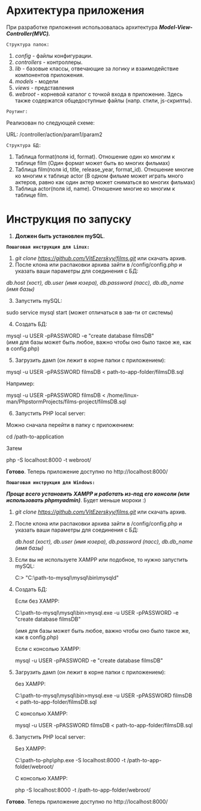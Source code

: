 Архитектура приложения
========================

При разработке приложения использовалась архитектура **_Model-View-Controller(MVC)._**

`Структура папок:`
1. _config_ - файлы конфигурации.
2. _controllers_ - контроллеры.
3. _lib_ - базовые классы, отвечающие за логику и взаимодействие компонентов приложения.
4. _models_ - модели
5. _views_ - представления
6. _webroot_ - корневой каталог с точкой входа в приложение. Здесь также содержатся общедоступные файлы (напр. стили, js-скрипты).

`Роутинг:`

Реализован по следующей схеме:

URL:
/controller/action/param1/param2

`Структура БД:`

1. Таблица format(поля id, format). Отношение один ко многим к таблице film (Один формат может быть во многих фильмах)
2. Таблица film(поля id, title, release_year, format_id). Отношение многие ко многим к таблице actor (В одном фильме может играть много актеров, равно как один актер может сниматься во многих фильмах)
3. Таблица actor(поля id, name). Отношение многие ко многим к таблице film.

 
Инструкция по запуску
========================

1. **Должен быть установлен mySQL**.


**`Пошаговая инструкция для Linux:`**


1. _git clone https://github.com/VitEzerskyy/films.git_
или
скачать архив.
2. После клона или распаковки архива зайти в /config/config.php и указать ваши параметры для соединения с БД:
 
 _db.host (хост), db.user (имя юзера), db.password (пасс), db.db_name (имя базы)_

3. Запустить mySQL:

sudo service mysql start (может отличаться в зав-ти от системы)

4. Создать БД:

mysql -u USER -pPASSWORD -e "create database filmsDB"  
(имя для базы может быть любое, важно чтобы оно было такое же, как в config.php)

5. Загрузить дамп (он лежит в корне папки с приложением):

mysql -u USER -pPASSWORD filmsDB < path-to-app-folder/filmsDB.sql

Например:

mysql -u USER -pPASSWORD filmsDB < /home/linux-man/PhpstormProjects/films-project/filmsDB.sql

6. Запустить PHP local server:

Можно сначала перейти в папку с приложением:

cd /path-to-application

Затем

php -S localhost:8000 -t webroot/

**Готово**. Теперь приложение доступно по http://localhost:8000/

**`Пошаговая инструкция для Windows:`**

**_Проще всего установить XAMPP и работать из-под его консоли (или использовать phpmyadmin)_**. Будет меньше мороки :)

1. _git clone https://github.com/VitEzerskyy/films.git_
или
скачать архив.
2. После клона или распаковки архива зайти в /config/config.php и указать ваши параметры для соединения с БД:
 
     _db.host (хост), db.user (имя юзера), db.password (пасс), db.db_name (имя базы)_
     
3. Если вы не используете XAMPP или подобное, то нужно запустить mySQL:

    C:\> "C:\path-to-mysql\mysql\bin\mysqld"

4. Создать БД:

    Если без XAMPP:
    
    C:\path-to-mysql\mysql\bin>mysql.exe -u USER -pPASSWORD -e "create database filmsDB"
    
    (имя для базы может быть любое, важно чтобы оно было такое же, как в config.php) 

    Если с консолью XAMPP:
    
    mysql -u USER -pPASSWORD -e "create database filmsDB"
    
5. Загрузить дамп (он лежит в корне папки с приложением):
    
    без XAMPP:
    
    C:\path-to-mysql\mysql\bin>mysql.exe -u USER -pPASSWORD filmsDB < path-to-app-folder/filmsDB.sql
    
    C  консолью XAMPP:
    
    mysql -u USER -pPASSWORD filmsDB < path-to-app-folder/filmsDB.sql
    
6. Запустить PHP local server:
    
   Без XAMPP:
   
   C:\path-to-php\php.exe -S localhost:8000 -t /path-to-app-folder/webroot/ 
   
   С консолью XAMPP:
   
   php -S localhost:8000 -t /path-to-app-folder/webroot/
   
**Готово**. Теперь приложение доступно по http://localhost:8000/